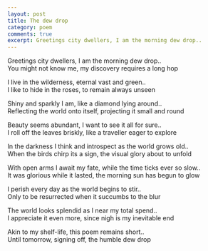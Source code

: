 ```yaml
---
layout: post
title: The dew drop
category: poem
comments: true
excerpt: Greetings city dwellers, I am the morning dew drop..    
---
```


Greetings city dwellers, I am the morning dew drop..  
You might not know me, my discovery requires a long hop 

I live in the wilderness, eternal vast and green..   
I like to hide in the roses, to remain always unseen

Shiny and sparkly I am, like a diamond lying around..  
Reflecting the world onto itself, projecting it small and round

Beauty seems abundant, I want to see it all for sure..  
I roll off the leaves briskly, like a traveller eager to explore

In the darkness I think and introspect as the world grows old..  
When the birds chirp its a sign, the visual glory about to unfold

With open arms I await my fate, while the time ticks ever so slow..  
It was glorious while it lasted, the morning sun has begun to glow

I perish every day as the world begins to stir..   
Only to be resurrected when it succumbs to the blur

The world looks splendid as I near my total spend..  
I appreciate it even more, since nigh is my inevitable end

Akin to my shelf-life, this poem remains short..   
Until tomorrow, signing off, the humble dew drop 
